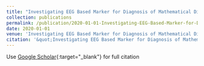 ```yaml
---
title: "Investigating EEG Based Marker for Diagnosis of Mathematical Difficulties"
collection: publications
permalink: /publication/2020-01-01-Investigating-EEG-Based-Marker-for-Diagnosis-of-Mathematical-Difficulties
date: 2020-01-01
venue: 'Investigating EEG Based Marker for Diagnosis of Mathematical Difficulties'
citation: '&quot;Investigating EEG Based Marker for Diagnosis of Mathematical Difficulties.&quot; Investigating EEG Based Marker for Diagnosis of Mathematical Difficulties, 2020.'
---
```

Use [Google Scholar](https://scholar.google.com/scholar?q=Investigating+EEG+Based+Marker+for+Diagnosis+of+Mathematical+Difficulties){:target="_blank"} for full citation